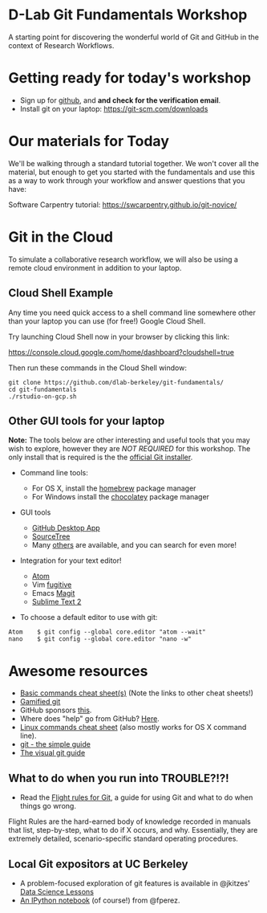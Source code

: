 D-Lab Git Fundamentals Workshop
===============================

A starting point for discovering the wonderful world of Git and GitHub in the context of Research Workflows.

# Getting ready for today's workshop

 - Sign up for [github](https://github.com), and **and check for the verification email**.
 - Install git on your laptop: https://git-scm.com/downloads

# Our materials for Today

We'll be walking through a standard tutorial together. We won't cover all the material, but enough to get you started with the fundamentals and use this as a way to work through your workflow and answer questions that you have:

Software Carpentry tutorial: https://swcarpentry.github.io/git-novice/



# Git in the Cloud

To simulate a collaborative research workflow, we will also be using a remote cloud environment in addition to your laptop.

## Cloud Shell Example

Any time you need quick access to a shell command line somewhere other than your laptop you can use (for free!) Google Cloud Shell.

Try launching Cloud Shell now in your browser by clicking this link:

https://console.cloud.google.com/home/dashboard?cloudshell=true

Then run these commands in the Cloud Shell window:

```shell
git clone https://github.com/dlab-berkeley/git-fundamentals/
cd git-fundamentals
./rstudio-on-gcp.sh
```

## Other GUI tools for your laptop

**Note:** The tools below are other interesting and useful tools that you may wish to explore, however they are *NOT REQUIRED* for this workshop. The only install that is required is the the [official Git installer](http://git-scm.com/downloads).

 - Command line tools:
    - For OS X, install the [homebrew](http://brew.sh) package manager
    - For Windows install the [chocolatey](https://chocolatey.org/) package manager
 - GUI tools
    - [GitHub Desktop App](https://desktop.github.com/)
    - [SourceTree](http://www.sourcetreeapp.com/)
    - Many [others](http://git-scm.com/downloads/guis) are available, and you
      can search for even more!
 - Integration for your text editor!
	- [Atom](https://atom.io/)
    - Vim [fugitive](https://github.com/tpope/vim-fugitive)
    - Emacs [Magit](https://github.com/magit/magit/wiki)
    - [Sublime Text 2](https://github.com/kemayo/sublime-text-git)
    
  - To choose a default editor to use with git:
```
Atom	$ git config --global core.editor "atom --wait"
nano	$ git config --global core.editor "nano -w"
```

# Awesome resources

 - [Basic commands cheat sheet(s)](http://git-scm.com/docs) (Note the links to
   other cheat sheets!)
 - [Gamified git](http://pcottle.github.io/learnGitBranching/)
 - GitHub sponsors [this](http://try.github.io/).
 - Where does "help" go from GitHub? [Here](https://help.github.com/).
 - [Linux commands cheat sheet](http://www.pixelbeat.org/cmdline.html) (also
   mostly works for OS X command line).
 - [git - the simple guide](http://rogerdudler.github.io/git-guide/)
 - [The visual git guide](http://marklodato.github.io/visual-git-guide/index-en.html)

## What to do when you run into TROUBLE?!?!

  - Read the [Flight rules for Git](https://github.com/k88hudson/git-flight-rules#readme), a guide for using Git and what to do when things go wrong.

Flight Rules are the hard-earned body of knowledge recorded in manuals that list, step-by-step, what to do if X occurs, and why. Essentially, they are extremely detailed, scenario-specific standard operating procedures.

## Local Git expositors at UC Berkeley

 - A problem-focused exploration of git features is available in @jkitzes' [Data
   Science Lessons](http://jkitzes.github.io/datasci-lessons/)
 - [An IPython
   notebook](https://github.com/fperez/reprosw/blob/master/Version%20Control.ipynb)
   (of course!) from @fperez.
